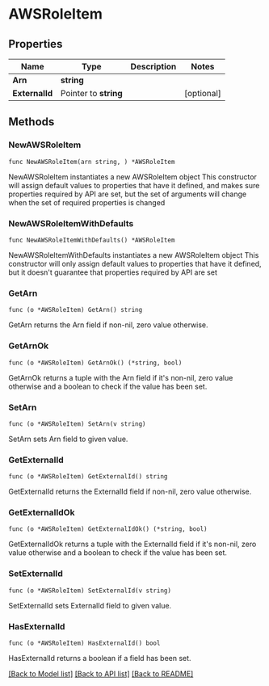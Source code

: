 # AWSRoleItem

## Properties

Name | Type | Description | Notes
------------ | ------------- | ------------- | -------------
**Arn** | **string** |  | 
**ExternalId** | Pointer to **string** |  | [optional] 

## Methods

### NewAWSRoleItem

`func NewAWSRoleItem(arn string, ) *AWSRoleItem`

NewAWSRoleItem instantiates a new AWSRoleItem object
This constructor will assign default values to properties that have it defined,
and makes sure properties required by API are set, but the set of arguments
will change when the set of required properties is changed

### NewAWSRoleItemWithDefaults

`func NewAWSRoleItemWithDefaults() *AWSRoleItem`

NewAWSRoleItemWithDefaults instantiates a new AWSRoleItem object
This constructor will only assign default values to properties that have it defined,
but it doesn't guarantee that properties required by API are set

### GetArn

`func (o *AWSRoleItem) GetArn() string`

GetArn returns the Arn field if non-nil, zero value otherwise.

### GetArnOk

`func (o *AWSRoleItem) GetArnOk() (*string, bool)`

GetArnOk returns a tuple with the Arn field if it's non-nil, zero value otherwise
and a boolean to check if the value has been set.

### SetArn

`func (o *AWSRoleItem) SetArn(v string)`

SetArn sets Arn field to given value.


### GetExternalId

`func (o *AWSRoleItem) GetExternalId() string`

GetExternalId returns the ExternalId field if non-nil, zero value otherwise.

### GetExternalIdOk

`func (o *AWSRoleItem) GetExternalIdOk() (*string, bool)`

GetExternalIdOk returns a tuple with the ExternalId field if it's non-nil, zero value otherwise
and a boolean to check if the value has been set.

### SetExternalId

`func (o *AWSRoleItem) SetExternalId(v string)`

SetExternalId sets ExternalId field to given value.

### HasExternalId

`func (o *AWSRoleItem) HasExternalId() bool`

HasExternalId returns a boolean if a field has been set.


[[Back to Model list]](../README.md#documentation-for-models) [[Back to API list]](../README.md#documentation-for-api-endpoints) [[Back to README]](../README.md)


